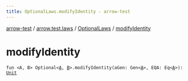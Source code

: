 ```yaml
---
title: OptionalLaws.modifyIdentity - arrow-test
---
```


[arrow-test](../../index.html) / [arrow.test.laws](../index.html) / [OptionalLaws](index.html) / [modifyIdentity](./modify-identity.html)

# modifyIdentity

`fun <A, B> Optional<`[`A`](modify-identity.html#A)`, `[`B`](modify-identity.html#B)`>.modifyIdentity(aGen: Gen<`[`A`](modify-identity.html#A)`>, EQA: Eq<`[`A`](modify-identity.html#A)`>): `[`Unit`](https://kotlinlang.org/api/latest/jvm/stdlib/kotlin/-unit/index.html)